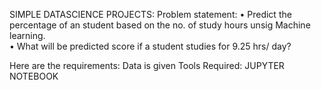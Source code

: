 SIMPLE DATASCIENCE PROJECTS:
  Problem statement:
  • Predict the percentage of an student based on the no. of study hours unsig Machine learning.                             
  • What will be predicted score if a student studies for 9.25 hrs/ day?

Here are the requirements:
Data is given 
Tools Required: JUPYTER NOTEBOOK
